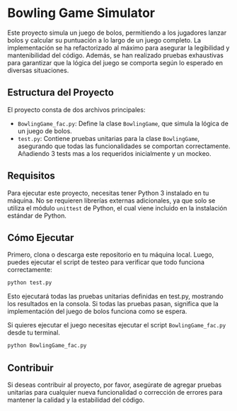 # Bowling Game Simulator

Este proyecto simula un juego de bolos, permitiendo a los jugadores lanzar bolos y calcular su puntuación a lo largo de un juego completo. La implementación se ha refactorizado al máximo para asegurar la legibilidad y mantenibilidad del código. Además, se han realizado pruebas exhaustivas para garantizar que la lógica del juego se comporta según lo esperado en diversas situaciones.

## Estructura del Proyecto

El proyecto consta de dos archivos principales:

- `BowlingGame_fac.py`: Define la clase `BowlingGame`, que simula la lógica de un juego de bolos.
- `test.py`: Contiene pruebas unitarias para la clase `BowlingGame`, asegurando que todas las funcionalidades se comportan correctamente. Añadiendo 3 tests mas a los requeridos inicialmente y un mockeo.

## Requisitos

Para ejecutar este proyecto, necesitas tener Python 3 instalado en tu máquina. No se requieren librerías externas adicionales, ya que solo se utiliza el módulo `unittest` de Python, el cual viene incluido en la instalación estándar de Python.

## Cómo Ejecutar

Primero, clona o descarga este repositorio en tu máquina local. Luego, puedes ejecutar el script de testeo para verificar que todo funciona correctamente:

```bash
python test.py
``` 

Esto ejecutará todas las pruebas unitarias definidas en test.py, mostrando los resultados en la consola. Si todas las pruebas pasan, significa que la implementación del juego de bolos funciona como se espera.

Si quieres ejecutar el juego necesitas ejecutar el script `BowlingGame_fac.py` desde tu terminal.

```bash
python BowlingGame_fac.py
```

## Contribuir
Si deseas contribuir al proyecto, por favor, asegúrate de agregar pruebas unitarias para cualquier nueva funcionalidad o corrección de errores para mantener la calidad y la estabilidad del código.
